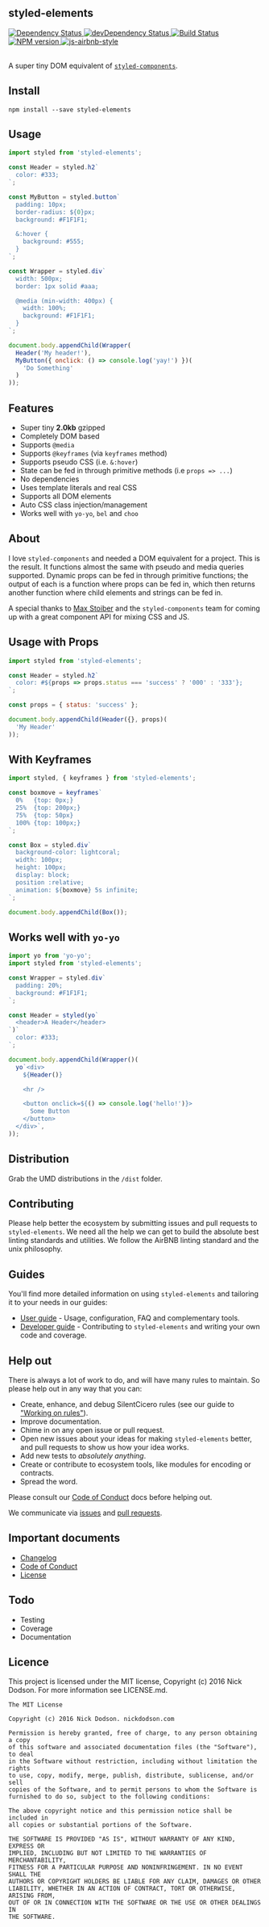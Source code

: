 ## styled-elements

<div>
  <!-- Dependency Status -->
  <a href="https://david-dm.org/SilentCicero/styled-elements">
    <img src="https://david-dm.org/SilentCicero/styled-elements.svg"
    alt="Dependency Status" />
  </a>

  <!-- devDependency Status -->
  <a href="https://david-dm.org/SilentCicero/styled-elements#info=devDependencies">
    <img src="https://david-dm.org/SilentCicero/styled-elements/dev-status.svg" alt="devDependency Status" />
  </a>

  <!-- Build Status -->
  <a href="https://travis-ci.org/SilentCicero/styled-elements">
    <img src="https://travis-ci.org/SilentCicero/styled-elements.svg"
    alt="Build Status" />
  </a>

  <!-- NPM Version -->
  <a href="https://www.npmjs.org/package/styled-elements">
    <img src="http://img.shields.io/npm/v/styled-elements.svg"
    alt="NPM version" />
  </a>

  <!-- Test Coverage
  <a href="https://coveralls.io/r/SilentCicero/styled-elements">
    <img src="https://coveralls.io/repos/github/SilentCicero/styled-elements/badge.svg" alt="Test Coverage" />
  </a>
  -->

  <!-- Javascript Style -->
  <a href="http://airbnb.io/javascript/">
    <img src="https://img.shields.io/badge/code%20style-airbnb-brightgreen.svg" alt="js-airbnb-style" />
  </a>
</div>

<br />

A super tiny DOM equivalent of [`styled-components`](https://github.com/styled-components/styled-components).

## Install

```
npm install --save styled-elements
```

## Usage

```js
import styled from 'styled-elements';

const Header = styled.h2`
  color: #333;
`;

const MyButton = styled.button`
  padding: 10px;
  border-radius: ${0}px;
  background: #F1F1F1;

  &:hover {
    background: #555;
  }
`;

const Wrapper = styled.div`
  width: 500px;
  border: 1px solid #aaa;

  @media (min-width: 400px) {
    width: 100%;
    background: #F1F1F1;
  }
`;

document.body.appendChild(Wrapper(
  Header('My header!'),
  MyButton({ onclick: () => console.log('yay!') })(
    'Do Something'
  )
));
```

## Features

  - Super tiny **2.0kb** gzipped
  - Completely DOM based
  - Supports `@media`
  - Supports `@keyframes` (via `keyframes` method)
  - Supports pseudo CSS (i.e. `&:hover`)
  - State can be fed in through primitive methods (i.e `props => ...`)
  - No dependencies
  - Uses template literals and real CSS
  - Supports all DOM elements
  - Auto CSS class injection/management
  - Works well with `yo-yo`, `bel` and `choo`

## About

I love `styled-components` and needed a DOM equivalent for a project. This is the result. It functions almost the same with pseudo and media queries supported. Dynamic props can be fed in through primitive functions; the output of each is a function where props can be fed in, which then returns another function where child elements and strings can be fed in.

A special thanks to [Max Stoiber](https://twitter.com/mxstbr) and the `styled-components` team for coming up with a great component API for mixing CSS and JS.

## Usage with Props

```js
import styled from 'styled-elements';

const Header = styled.h2`
  color: #${props => props.status === 'success' ? '000' : '333'};
`;

const props = { status: 'success' };

document.body.appendChild(Header({}, props)(
  'My Header'
));
```

## With Keyframes

```js
import styled, { keyframes } from 'styled-elements';

const boxmove = keyframes`
  0%   {top: 0px;}
  25%  {top: 200px;}
  75%  {top: 50px}
  100% {top: 100px;}
`;

const Box = styled.div`
  background-color: lightcoral;
  width: 100px;
  height: 100px;
  display: block;
  position :relative;
  animation: ${boxmove} 5s infinite;
`;

document.body.appendChild(Box());
```


## Works well with `yo-yo`

```js
import yo from 'yo-yo';
import styled from 'styled-elements';

const Wrapper = styled.div`
  padding: 20%;
  background: #F1F1F1;
`;

const Header = styled(yo`
  <header>A Header</header>
`)`
  color: #333;
`;

document.body.appendChild(Wrapper()(
  yo`<div>
    ${Header()}

    <hr />

    <button onclick=${() => console.log('hello!')}>
      Some Button
    </button>
  </div>`,
));
```

## Distribution

Grab the UMD distributions in the `/dist` folder.

## Contributing

Please help better the ecosystem by submitting issues and pull requests to `styled-elements`. We need all the help we can get to build the absolute best linting standards and utilities. We follow the AirBNB linting standard and the unix philosophy.

## Guides

You'll find more detailed information on using `styled-elements` and tailoring it to your needs in our guides:

- [User guide](docs/user-guide.md) - Usage, configuration, FAQ and complementary tools.
- [Developer guide](docs/developer-guide.md) - Contributing to `styled-elements` and writing your own code and coverage.

## Help out

There is always a lot of work to do, and will have many rules to maintain. So please help out in any way that you can:

- Create, enhance, and debug SilentCicero rules (see our guide to ["Working on rules"](./github/CONTRIBUTING.md)).
- Improve documentation.
- Chime in on any open issue or pull request.
- Open new issues about your ideas for making `styled-elements` better, and pull requests to show us how your idea works.
- Add new tests to *absolutely anything*.
- Create or contribute to ecosystem tools, like modules for encoding or contracts.
- Spread the word.

Please consult our [Code of Conduct](CODE_OF_CONDUCT.md) docs before helping out.

We communicate via [issues](https://github.com/SilentCicero/styled-elements/issues) and [pull requests](https://github.com/SilentCicero/styled-elements/pulls).

## Important documents

- [Changelog](CHANGELOG.md)
- [Code of Conduct](CODE_OF_CONDUCT.md)
- [License](https://raw.githubusercontent.com/SilentCicero/styled-elements/master/LICENSE)

## Todo

- Testing
- Coverage
- Documentation

## Licence

This project is licensed under the MIT license, Copyright (c) 2016 Nick Dodson. For more information see LICENSE.md.

```
The MIT License

Copyright (c) 2016 Nick Dodson. nickdodson.com

Permission is hereby granted, free of charge, to any person obtaining a copy
of this software and associated documentation files (the "Software"), to deal
in the Software without restriction, including without limitation the rights
to use, copy, modify, merge, publish, distribute, sublicense, and/or sell
copies of the Software, and to permit persons to whom the Software is
furnished to do so, subject to the following conditions:

The above copyright notice and this permission notice shall be included in
all copies or substantial portions of the Software.

THE SOFTWARE IS PROVIDED "AS IS", WITHOUT WARRANTY OF ANY KIND, EXPRESS OR
IMPLIED, INCLUDING BUT NOT LIMITED TO THE WARRANTIES OF MERCHANTABILITY,
FITNESS FOR A PARTICULAR PURPOSE AND NONINFRINGEMENT. IN NO EVENT SHALL THE
AUTHORS OR COPYRIGHT HOLDERS BE LIABLE FOR ANY CLAIM, DAMAGES OR OTHER
LIABILITY, WHETHER IN AN ACTION OF CONTRACT, TORT OR OTHERWISE, ARISING FROM,
OUT OF OR IN CONNECTION WITH THE SOFTWARE OR THE USE OR OTHER DEALINGS IN
THE SOFTWARE.
```
